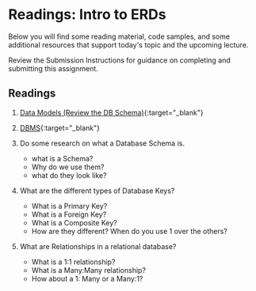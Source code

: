  # Readings: Intro to ERDs

Below you will find some reading material, code samples, and some additional resources that support today's topic and the upcoming lecture.

Review the Submission Instructions for guidance on completing and submitting this assignment.

## Readings

1. [Data Models (Review the DB Schema)](https://docs.microsoft.com/en-us/aspnet/core/data/ef-mvc/complex-data-model?view=aspnetcore-2.0){:target="_blank"} 
1. [DBMS](https://www.tutorialspoint.com/dbms/dbms_overview.htm){:target="_blank"} 
1. Do some research on what a Database Schema is. 
	- what is a Schema?
	- Why do we use them?
	- what do they look like?

2. What are the different types of Database Keys?
	- What is a Primary Key?
	- What is a Foreign Key?
	- What is a Composite Key?
	- How are they different? When do you use 1 over the others?

2. What are Relationships in a relational database?
	- What is a 1:1 relationship?
	- What is a Many:Many relationship?
	- How about a 1: Many or a Many:1?